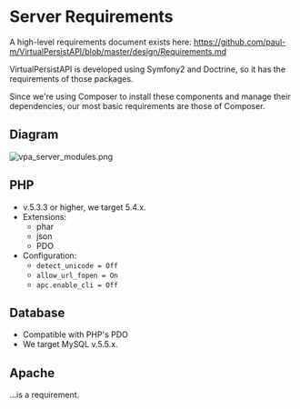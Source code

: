Server Requirements
===================

A high-level requirements document exists here: https://github.com/paul-m/VirtualPersistAPI/blob/master/design/Requirements.md

VirtualPersistAPI is developed using Symfony2 and Doctrine, so it has the requirements of those packages.

Since we're using Composer to install these components and manage their dependencies, our most basic requirements are those of Composer.

Diagram
-------

![vpa_server_modules.png](/Users/paul/VirtualPersistAPI/design/vpa_server_modules.png "vpa_server_modules.png")

PHP
---

- v.5.3.3 or higher, we target 5.4.x.
- Extensions:
    - phar
    - json
    - PDO
- Configuration:
    - `detect_unicode = Off`
    - `allow_url_fopen = On`
    - `apc.enable_cli = Off`


Database
--------

- Compatible with PHP's PDO
- We target MySQL v.5.5.x.

Apache
------

...is a requirement.
